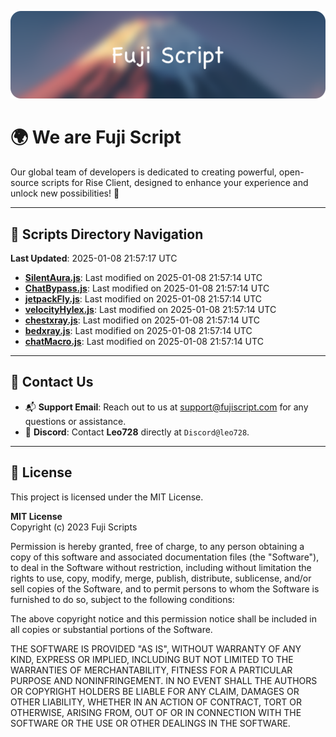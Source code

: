 ![Banner](.github/b.webp)

# 🌍 **We are Fuji Script**

Our global team of developers is dedicated to creating powerful, open-source scripts for Rise Client, designed to enhance your experience and unlock new possibilities! 🌟

---
<!-- SCRIPTS_NAVIGATION_START -->
## 📂 **Scripts Directory Navigation**

**Last Updated**: 2025-01-08 21:57:17 UTC

- **[SilentAura.js](scripts/SilentAura.js)**: Last modified on 2025-01-08 21:57:14 UTC
- **[ChatBypass.js](scripts/ChatBypass.js)**: Last modified on 2025-01-08 21:57:14 UTC
- **[jetpackFly.js](scripts/jetpackFly.js)**: Last modified on 2025-01-08 21:57:14 UTC
- **[velocityHylex.js](scripts/velocityHylex.js)**: Last modified on 2025-01-08 21:57:14 UTC
- **[chestxray.js](scripts/chestxray.js)**: Last modified on 2025-01-08 21:57:14 UTC
- **[bedxray.js](scripts/bedxray.js)**: Last modified on 2025-01-08 21:57:14 UTC
- **[chatMacro.js](scripts/chatMacro.js)**: Last modified on 2025-01-08 21:57:14 UTC

<!-- SCRIPTS_NAVIGATION_END -->

---

## 💬 **Contact Us**  
- 📬 **Support Email**: Reach out to us at [support@fujiscript.com](mailto:support@fujiscript.com) for any questions or assistance.  
- 💬 **Discord**: Contact **Leo728** directly at `Discord@leo728`.

---

## 📜 **License**

This project is licensed under the MIT License.  

**MIT License**  
Copyright (c) 2023 Fuji Scripts  

Permission is hereby granted, free of charge, to any person obtaining a copy of this software and associated documentation files (the "Software"), to deal in the Software without restriction, including without limitation the rights to use, copy, modify, merge, publish, distribute, sublicense, and/or sell copies of the Software, and to permit persons to whom the Software is furnished to do so, subject to the following conditions:  

The above copyright notice and this permission notice shall be included in all copies or substantial portions of the Software.  

THE SOFTWARE IS PROVIDED "AS IS", WITHOUT WARRANTY OF ANY KIND, EXPRESS OR IMPLIED, INCLUDING BUT NOT LIMITED TO THE WARRANTIES OF MERCHANTABILITY, FITNESS FOR A PARTICULAR PURPOSE AND NONINFRINGEMENT. IN NO EVENT SHALL THE AUTHORS OR COPYRIGHT HOLDERS BE LIABLE FOR ANY CLAIM, DAMAGES OR OTHER LIABILITY, WHETHER IN AN ACTION OF CONTRACT, TORT OR OTHERWISE, ARISING FROM, OUT OF OR IN CONNECTION WITH THE SOFTWARE OR THE USE OR OTHER DEALINGS IN THE SOFTWARE.  

